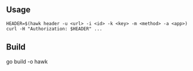 ## Usage

    HEADER=$(hawk header -u <url> -i <id> -k <key> -m <method> -a <app>)
    curl -H "Authorization: $HEADER" ...

## Build

go build -o hawk